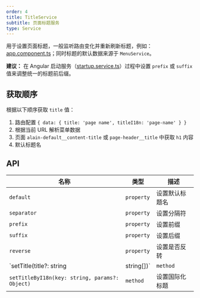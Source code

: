 ```yaml
---
order: 4
title: TitleService
subtitle: 页面标题服务
type: Service
---
```


用于设置页面标题，一般监听路由变化并重新刷新标题，例如：[app.component.ts](https://github.com/ng-alain/ng-alain/blob/master/src/app/app.component.ts#L54)；同时标题的默认数据来源于 `MenuService`。

**建议：** 在 Angular 启动服务（[startup.service.ts](https://github.com/ng-alain/ng-alain/blob/master/src/app/core/startup/startup.service.ts)）过程中设置 `prefix` 或 `suffix` 值来调整统一的标题前后缀。

## 获取顺序

根据以下顺序获取 `title` 值：

1. 路由配置 `{ data: { title: 'page name', titleI18n: 'page-name' } }`
2. 根据当前 URL 解析菜单数据
3. 页面 `alain-default__content-title` 或 `page-header__title` 中获取 `h1` 内容
4. 默认标题名

## API

| 名称                                           | 类型       | 描述           |
| ---------------------------------------------- | ---------- | -------------- |
| `default`                                      | `property` | 设置默认标题名 |
| `separator`                                    | `property` | 设置分隔符     |
| `prefix`                                       | `property` | 设置前缀       |
| `suffix`                                       | `property` | 设置后缀       |
| `reverse`                                      | `property` | 设置是否反转   |
| `setTitle(title?: string | string[])`          | `method`   | 设置标题，受限于 [#1261]( http://comail:8888/tfs/Cityocean/CO.Platform/_git/co-libs/issues/1261) 会有 `25ms` 的延迟  |
| `setTitleByI18n(key: string, params?: Object)` | `method`   | 设置国际化标题 |
